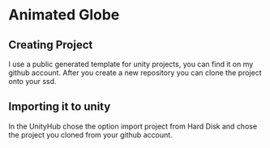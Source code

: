 # Animated Globe

## Creating Project
I use a public generated template for unity projects, you can find it on my github account. After you create a new repository you can clone the project onto your ssd.

## Importing it to unity
In the UnityHub chose the option import project from Hard Disk and chose the project you cloned from your github account.
